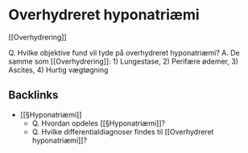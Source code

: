 # Overhydreret hyponatriæmi
[[Overhydrering]]

Q. Hvilke objektive fund vil tyde på overhydreret hyponatriæmi?
A. De samme som [[Overhydrering]]: 1) Lungestase, 2) Perifære ødemer, 3) Ascites, 4) Hurtig vægtøgning

## Backlinks
* [[§Hyponatriæmi]]
	* Q. Hvordan opdeles [[§Hyponatriæmi]]?
	* Q. Hvilke differentialdiagnoser findes til [[Overhydreret hyponatriæmi]]?

<!-- #anki/tag/med/Geri #anki/deck/Medicine -->

<!-- {BearID:63393E70-8008-43D6-A5BF-033BDBE340EA-21575-00002BD62D0DEEF7} -->
